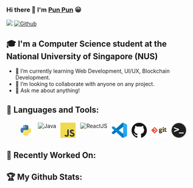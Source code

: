 ### Hi there 👋  I'm [Pun Pun](https://punpun1643.github.io/) 😀
![](https://visitor-badge.laobi.icu/badge?page_id=Punpun1643.Punpun1643) [![Github](https://img.shields.io/github/followers/Punpun1643?label=Followers&logo=Github)](https://github.com/Punpun1643)


## 🎓 I'm a Computer Science student at the National University of Singapore (NUS)


- 🌱 I’m currently learning Web Development, UI/UX, Blockchain Development.
- 👯 I’m looking to collaborate with anyone on any project.
- 💬 Ask me about anything!


## 🧰 Languages and Tools:


<p align="center">
<img src="https://raw.githubusercontent.com/github/explore/80688e429a7d4ef2fca1e82350fe8e3517d3494d/topics/python/python.png" alt="Python" height="40" style="vertical-align:top; margin:4px">
<img src="https://user-images.githubusercontent.com/60144099/143234413-de789fd6-93a7-48a8-b27f-bd58a547789b.png" alt="Java" height="40" style="vertical-align:top; margin:4px">
<img src="https://raw.githubusercontent.com/github/explore/80688e429a7d4ef2fca1e82350fe8e3517d3494d/topics/javascript/javascript.png" alt="Javascript" height="40" style="vertical-align:top; margin:4px">
<img src="https://user-images.githubusercontent.com/60144099/143233944-becf04f6-016f-4a38-ace2-103b0a535adb.png" alt="ReactJS" height="40" style="vertical-align:top; margin:4px">
<img src="https://raw.githubusercontent.com/github/explore/80688e429a7d4ef2fca1e82350fe8e3517d3494d/topics/visual-studio-code/visual-studio-code.png" alt="VS Code" height="40" style="vertical-align:top; margin:4px">
<img src="https://raw.githubusercontent.com/github/explore/78df643247d429f6cc873026c0622819ad797942/topics/github/github.png" alt="Github" height="40" style="vertical-align:top; margin:4px">
<img src="https://raw.githubusercontent.com/github/explore/80688e429a7d4ef2fca1e82350fe8e3517d3494d/topics/git/git.png" alt="Git" height="40" style="vertical-align:top; margin:4px">
<img src="https://raw.githubusercontent.com/github/explore/80688e429a7d4ef2fca1e82350fe8e3517d3494d/topics/terminal/terminal.png" alt="Terminal" height="40" style="vertical-align:top; margin:4px">
</p>


## 📌 Recently Worked On:


<!-- <a href="https://github.com/Punpun1643/Project-ReHash.git">
  <img align="center" style="margin:1rem 0.5rem" src="https://github-readme-stats.vercel.app/api/pin/?username=Punpun1643&repo=Project-ReHash&title_color=ffffff&text_color=c9cacc&icon_color=4AB197&bg_color=1A2B34" />
</a> -->


## :trophy: My Github Stats:


<!-- ![GitHub stats](https://github-readme-stats.vercel.app/api?username=Punpun1643&show_icons=true&theme=jolly) -->
<!-- <div>
<a href="https://github-readme-stats.vercel.app/api?username=Punpun1643&theme=jolly">
  <img  align="left" src="https://github-readme-stats.vercel.app/api?username=Punpun1643&count_private=true&show_icons=true&theme=jolly" />
</a>
<a href="https://github-readme-stats.vercel.app/api/top-langs/?username=Punpun1643&hide=php&theme=jolly">
  <img align="left" src="https://github-readme-stats.vercel.app/api/top-langs/?username=Punpun1643&hide=php&theme=jolly" />
</a>
</div> -->


<!--
**Punpun1643/Punpun1643** is a ✨ _special_ ✨ repository because its `README.md` (this file) appears on your GitHub profile.

Here are some ideas to get you started:

- 🔭 I’m currently working on ...
- 🌱 I’m currently learning ...
- 👯 I’m looking to collaborate on ...
- 🤔 I’m looking for help with ...
- 💬 Ask me about ...
- 📫 How to reach me: ...
- 😄 Pronouns: ...
- ⚡ Fun fact: ...
-->
